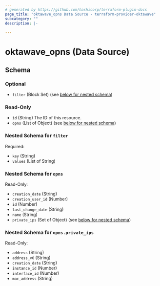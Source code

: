```yaml
---
# generated by https://github.com/hashicorp/terraform-plugin-docs
page_title: "oktawave_opns Data Source - terraform-provider-oktawave"
subcategory: ""
description: |-
  
---
```


# oktawave_opns (Data Source)





<!-- schema generated by tfplugindocs -->
## Schema

### Optional

- `filter` (Block Set) (see [below for nested schema](#nestedblock--filter))

### Read-Only

- `id` (String) The ID of this resource.
- `opns` (List of Object) (see [below for nested schema](#nestedatt--opns))

<a id="nestedblock--filter"></a>
### Nested Schema for `filter`

Required:

- `key` (String)
- `values` (List of String)


<a id="nestedatt--opns"></a>
### Nested Schema for `opns`

Read-Only:

- `creation_date` (String)
- `creation_user_id` (Number)
- `id` (Number)
- `last_change_date` (String)
- `name` (String)
- `private_ips` (Set of Object) (see [below for nested schema](#nestedobjatt--opns--private_ips))

<a id="nestedobjatt--opns--private_ips"></a>
### Nested Schema for `opns.private_ips`

Read-Only:

- `address` (String)
- `address_v6` (String)
- `creation_date` (String)
- `instance_id` (Number)
- `interface_id` (Number)
- `mac_address` (String)


